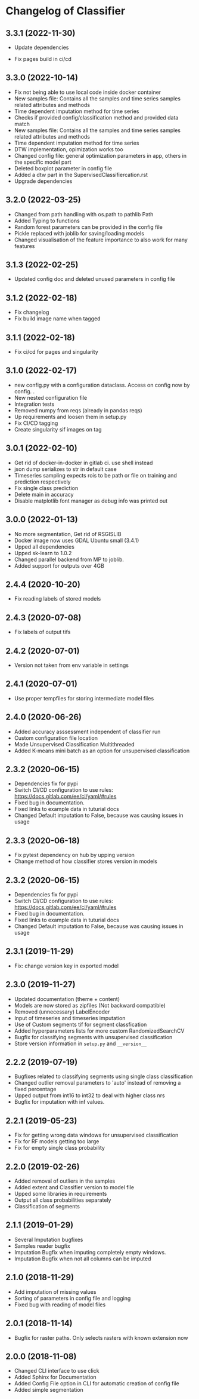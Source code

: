 Changelog of Classifier
======================


3.3.1 (2022-11-30)
------------------

- Update dependencies

- Fix pages build in ci/cd


3.3.0 (2022-10-14)
------------------

- Fix not being able to use local code inside docker container
- New samples file: Contains all the samples and time series samples related attributes and methods
- Time dependent imputation method for time series
- Checks if provided config/classification method and provided data match
- New samples file: Contains all the samples and time series samples related attributes and methods
- Time dependent imputation method for time series
- DTW implementation, opimization works too
- Changed config file: general optimization parameters in app, others in the specific model part
- Deleted boxplot parameter in config file
- Added a dtw part in the SupervisedClassifiercation.rst
- Upgrade dependencies


3.2.0 (2022-03-25)
------------------

- Changed from path handling with os.path to pathlib Path
- Added Typing to functions
- Random forest parameters can be provided in the config file
- Pickle replaced with joblib for saving/loading models
- Changed visualisation of the feature importance to also work for many features


3.1.3 (2022-02-25)
------------------

- Updated config doc and deleted unused parameters in config file


3.1.2 (2022-02-18)
------------------

- Fix changelog
- Fix build image name when tagged


3.1.1 (2022-02-18)
------------------

- Fix ci/cd for pages and singularity 

3.1.0 (2022-02-17)
------------------

- new config.py with a configuration dataclass. Access on config now by config. .
- New nested configuration file
- Integration tests
- Removed numpy from reqs (already in pandas reqs)
- Up requirements and loosen them in setup.py
- Fix CI/CD tagging
- Create singularity sif images on tag

3.0.1 (2022-02-10)
------------------

- Get rid of docker-in-docker in gitlab ci. use shell instead
- json dump serializes to str in default case
- Timeseries sampling expects rois to be path or file on training and prediction respectively
- Fix single class prediction
- Delete main in accuracy
- Disable matplotlib font manager as debug info was printed out

3.0.0 (2022-01-13)
------------------

- No more segmentation, Get rid of RSGISLIB
- Docker image now uses GDAL Ubuntu small (3.4.1)
- Upped all dependencies
- Upped sk-learn to 1.0.2
- Changed parallel backend from MP to joblib.
- Added support for outputs over 4GB

2.4.4 (2020-10-20)
------------------

- Fix reading labels of stored models

2.4.3 (2020-07-08)
------------------

- Fix labels of output tifs

2.4.2 (2020-07-01)
------------------

- Version not taken from env variable in settings

2.4.1 (2020-07-01)
------------------

- Use proper tempfiles for storing intermediate model files

2.4.0 (2020-06-26)
------------------

- Added accuracy asssessment independent of classifier run
- Custom configuration file location
- Made Unsupervised Classification Multithreaded
- Added K-means mini batch as an option for unsupervised classification

2.3.2 (2020-06-15)
------------------

- Dependencies fix for pypi
- Switch CI/CD configuration to use rules: https://docs.gitlab.com/ee/ci/yaml/#rules
- Fixed bug in documentation.
- Fixed links to example data in tuturial docs
- Changed Default imputation to False, because was causing issues in usage

2.3.3 (2020-06-18)
------------------

- Fix pytest dependency on hub by upping version
- Change method of how classifier stores version in models

2.3.2 (2020-06-15)
------------------

- Dependencies fix for pypi
- Switch CI/CD configuration to use rules: https://docs.gitlab.com/ee/ci/yaml/#rules
- Fixed bug in documentation.
- Fixed links to example data in tuturial docs
- Changed Default imputation to False, because was causing issues in usage

2.3.1 (2019-11-29)
------------------

- Fix: change version key in exported model

2.3.0 (2019-11-27)
------------------

- Updated documentation (theme + content)
- Models are now stored as zipfiles (Not backward compatible)
- Removed (unnecessary) LabelEncoder
- Input of timeseries and timeseries imputation
- Use of Custom segments tif for segment classfication
- Added hyperparameters lists for more custom RandomizedSearchCV
- Bugfix for classifying segments with unsupervised classification
- Store version information in `setup.py` and `__version__`

2.2.2 (2019-07-19)
------------------

- Bugfixes related to classifying segments using single class classification
- Changed outlier removal parameters to 'auto' instead of removing a fixed percentage
- Upped output from int16 to int32 to deal with higher class nrs
- Bugfix for imputation with inf values.

2.2.1 (2019-05-23)
------------------

- Fix for getting wrong data windows for unsupervised classification
- Fix for RF models getting too large
- Fix for empty single class probability

2.2.0 (2019-02-26)
------------------

- Added removal of outliers in the samples
- Added extent and Classifier version to model file
- Upped some libraries in requirements
- Output all class probabilities separately
- Classification of segments

2.1.1 (2019-01-29)
------------------

- Several Imputation bugfixes
- Samples reader bugfix
- Imputation Bugfix when imputing completely empty windows.
- Imputation Bugfix when not all columns can be imputed

2.1.0 (2018-11-29)
------------------

- Add imputation of missing values
- Sorting of parameters in config file and logging
- Fixed bug with reading of model files

2.0.1 (2018-11-14)
------------------

- Bugfix for raster paths. Only selects rasters with known extension now

2.0.0 (2018-11-08)
------------------

- Changed CLI interface to use click
- Added Sphinx for Documentation
- Added Config File option in CLI for automatic creation of config file
- Added simple segmentation
